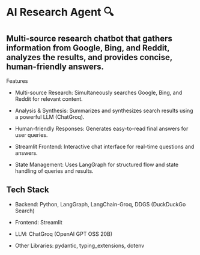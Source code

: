 # AI Research Agent 🔍

## Multi-source research chatbot that gathers information from Google, Bing, and Reddit, analyzes the results, and provides concise, human-friendly answers.

Features

- Multi-source Research: Simultaneously searches Google, Bing, and Reddit for relevant content.

- Analysis & Synthesis: Summarizes and synthesizes search results using a powerful LLM (ChatGroq).

- Human-friendly Responses: Generates easy-to-read final answers for user queries.

- Streamlit Frontend: Interactive chat interface for real-time questions and answers.

- State Management: Uses LangGraph for structured flow and state handling of queries and results.

## Tech Stack

- Backend: Python, LangGraph, LangChain-Groq, DDGS (DuckDuckGo Search)

- Frontend: Streamlit

- LLM: ChatGroq (OpenAI GPT OSS 20B)

- Other Libraries: pydantic, typing_extensions, dotenv




